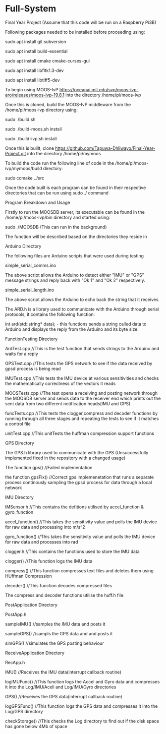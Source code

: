# Full-System

Final Year Project (Assume that this code will be run on a Raspberry Pi3B)

Following packages needed to be installed before proceeding using:

sudo apt install git subversion

sudo apt install build-essential

sudo apt install cmake cmake-curses-gui

sudo apt install libfltk1.3-dev

sudo apt install libtiff5-dev

To begin using MOOS-IvP https://oceanai.mit.edu/svn/moos-ivp-aro/releases/moos-ivp-19.8.1 into the directory /home/pi/moos-ivp 

 Once this is cloned, build the MOOS-IvP middleware from the /home/pi/moos-ivp directory using:
 
sudo ./build.sh

sudo ./build-moos.sh install

sudo ./build-ivp.sh install

Once this is buillt, clone https://github.com/Tapuwa-Dhliwayo/Final-Year-Project.git into the directory /home/pi/mymoos

To build the code run the following line of code in the /home/pi/moos-ivp/mymoos/build directory:

sudo ccmake ../src 

Once the code built is each program can be found in their respective directories that can be run using  sudo ./ command

Program Breakdown and Usage

Firstly to run the MOOSDB server, its executable can be found in the /home/pi/moos-ivp/bin directory and started using:

sudo ./MOOSDB (This can run in the background)

The function will be described based on the directories they reside in

Arduino Directory

The following files are Arduino scripts that were used during testing

simple\_serial\_comms.ino

The above script allows the Arduino to detect either "IMU" or "GPS" message strings and reply back with "Ok 1" and "Ok 2" respectively.

simple\_serial\_length.ino

The above script allows the Arduino to echo back the string that it receives.

The ARD.h is a library used to communicate with the Arduino through serial protocols, it contains the following function:

int ard(std::string* data); - this functions sends a string called data to Arduino and displays the reply from the Arduino and its byte size.

FunctionTesting Directory

ArdTest.cpp //This is the test function that sends strings to the Arduino and waits for a reply

GPSTest.cpp //This tests the GPS network to see if the data received by gpsd process is being read

IMUTest.cpp //This tests the IMU device at various sensitivities and checks the mathematically correctness of the vectors it reads

MOOSTests.cpp //The test opens a receiving and posting network through the MOOSDB server and sends data to the receiver end which prints out the sent data from two different notification heads(IMU and GPS)

funcTests.cpp //This tests the clogger,compress and decoder functions by running through all three stages and repeating the tests to see if it matches a control file

unitTest.cpp //This unitTests the huffman compression support functions

GPS Directory

The GPS.h library used to communicate with the GPS (Unsuccessfully implemented fixed in the repository with a changed usage)

The function  gps() //Failed implementation

the function gpsFix() //Correct gps implemenetation that runs a separate process continously sampling the gpsd process for data through a local network 

IMU Directory

IMSensor.h //This contains the defitions utilised by accel_function & gyro_function

accel_function() //This takes the sensitivity value and polls the IMU device for raw data and processing into m/s^2

gyro_function() //This takes the sensitivity value and polls the IMU device for raw data and processes into rad

clogger.h //This contains the functions used to store the IMU data

clogger() //This function logs the IMU data

compress() //This function compresses text files and deletes them using HUffman Compression

decoder() //This function decodes compressed files

The compress and decoder functions utilise the huff.h file

PostApplication Directory

PostApp.h

sampleIMU() //samples the IMU data and posts it

sampleGPS() //sampls the GPS data and and posts it

simGPS() //simulates the GPS posting behaviour

ReceiveApplication Directory

RecApp.h 

IMU() //Receives the IMU data(interrupt callback routine)

logIMUFunc() //This function logs the Accel and Gyro data and compresses it into the Log/IMU/Acell and Log/IMU/Gyro directories

GPS() //Receives the GPS data(interrupt callback routine)

logGPSFunc() //This function logs the GPS data and compresses it into the Log/GPS directory

checkStorage() //This checks the Log directory to find out if the disk space has gone below 4Mb of space
